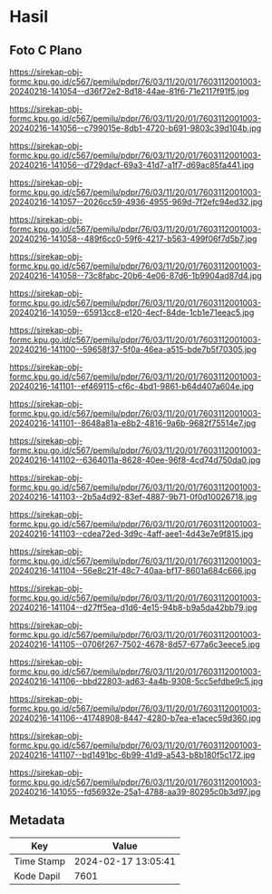 # Hasil

## Foto C Plano

https://sirekap-obj-formc.kpu.go.id/c567/pemilu/pdpr/76/03/11/20/01/7603112001003-20240216-141054--d36f72e2-8d18-44ae-81f6-71e2117f91f5.jpg

https://sirekap-obj-formc.kpu.go.id/c567/pemilu/pdpr/76/03/11/20/01/7603112001003-20240216-141056--c799015e-8db1-4720-b691-9803c39d104b.jpg

https://sirekap-obj-formc.kpu.go.id/c567/pemilu/pdpr/76/03/11/20/01/7603112001003-20240216-141056--d729dacf-69a3-41d7-a1f7-d69ac85fa441.jpg

https://sirekap-obj-formc.kpu.go.id/c567/pemilu/pdpr/76/03/11/20/01/7603112001003-20240216-141057--2026cc59-4936-4955-969d-7f2efc94ed32.jpg

https://sirekap-obj-formc.kpu.go.id/c567/pemilu/pdpr/76/03/11/20/01/7603112001003-20240216-141058--489f6cc0-59f6-4217-b563-499f06f7d5b7.jpg

https://sirekap-obj-formc.kpu.go.id/c567/pemilu/pdpr/76/03/11/20/01/7603112001003-20240216-141058--73c8fabc-20b6-4e06-87d6-1b9904ad87d4.jpg

https://sirekap-obj-formc.kpu.go.id/c567/pemilu/pdpr/76/03/11/20/01/7603112001003-20240216-141059--65913cc8-e120-4ecf-84de-1cb1e71eeac5.jpg

https://sirekap-obj-formc.kpu.go.id/c567/pemilu/pdpr/76/03/11/20/01/7603112001003-20240216-141100--59658f37-5f0a-46ea-a515-bde7b5f70305.jpg

https://sirekap-obj-formc.kpu.go.id/c567/pemilu/pdpr/76/03/11/20/01/7603112001003-20240216-141101--ef469115-cf6c-4bd1-9861-b64d407a604e.jpg

https://sirekap-obj-formc.kpu.go.id/c567/pemilu/pdpr/76/03/11/20/01/7603112001003-20240216-141101--8648a81a-e8b2-4816-9a6b-9682f75514e7.jpg

https://sirekap-obj-formc.kpu.go.id/c567/pemilu/pdpr/76/03/11/20/01/7603112001003-20240216-141102--6364011a-8628-40ee-96f8-4cd74d750da0.jpg

https://sirekap-obj-formc.kpu.go.id/c567/pemilu/pdpr/76/03/11/20/01/7603112001003-20240216-141103--2b5a4d92-83ef-4887-9b71-0f0d10026718.jpg

https://sirekap-obj-formc.kpu.go.id/c567/pemilu/pdpr/76/03/11/20/01/7603112001003-20240216-141103--cdea72ed-3d9c-4aff-aee1-4d43e7e9f815.jpg

https://sirekap-obj-formc.kpu.go.id/c567/pemilu/pdpr/76/03/11/20/01/7603112001003-20240216-141104--56e8c21f-48c7-40aa-bf17-8601a684c666.jpg

https://sirekap-obj-formc.kpu.go.id/c567/pemilu/pdpr/76/03/11/20/01/7603112001003-20240216-141104--d27ff5ea-d1d6-4e15-94b8-b9a5da42bb79.jpg

https://sirekap-obj-formc.kpu.go.id/c567/pemilu/pdpr/76/03/11/20/01/7603112001003-20240216-141105--0706f267-7502-4678-8d57-677a6c3eece5.jpg

https://sirekap-obj-formc.kpu.go.id/c567/pemilu/pdpr/76/03/11/20/01/7603112001003-20240216-141106--bbd22803-ad63-4a4b-9308-5cc5efdbe9c5.jpg

https://sirekap-obj-formc.kpu.go.id/c567/pemilu/pdpr/76/03/11/20/01/7603112001003-20240216-141106--41748908-8447-4280-b7ea-e1acec59d360.jpg

https://sirekap-obj-formc.kpu.go.id/c567/pemilu/pdpr/76/03/11/20/01/7603112001003-20240216-141107--bd1491bc-6b99-41d9-a543-b8b180f5c172.jpg

https://sirekap-obj-formc.kpu.go.id/c567/pemilu/pdpr/76/03/11/20/01/7603112001003-20240216-141055--fd56932e-25a1-4788-aa39-80295c0b3d97.jpg


## Metadata

| Key        | Value               |
| ---------- | ------------------- |
| Time Stamp | 2024-02-17 13:05:41 |
| Kode Dapil | 7601                |



